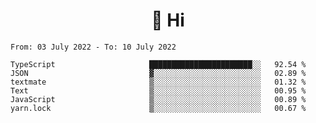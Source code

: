 <h1 align="center">👋 Hi</h1>
<!-- <h3 align="center">An enthusiastic frontend developer</h3> -->

<!--START_SECTION:waka-->

```text
From: 03 July 2022 - To: 10 July 2022

TypeScript                     ███████████████████████░░   92.54 %
JSON                           ▓░░░░░░░░░░░░░░░░░░░░░░░░   02.89 %
textmate                       ▒░░░░░░░░░░░░░░░░░░░░░░░░   01.32 %
Text                           ▒░░░░░░░░░░░░░░░░░░░░░░░░   00.95 %
JavaScript                     ▒░░░░░░░░░░░░░░░░░░░░░░░░   00.89 %
yarn.lock                      ▒░░░░░░░░░░░░░░░░░░░░░░░░   00.67 %
```

<!--END_SECTION:waka-->
